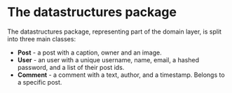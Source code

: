 # The datastructures package

The datastructures package, representing part of the domain layer, is split into three main classes:

- **Post** - a post with a caption, owner and an image.
- **User** - an user with a unique username, name, email, a hashed password, and a list of their post ids.
- **Comment** - a comment with a text, author, and a timestamp. Belongs to a specific post.